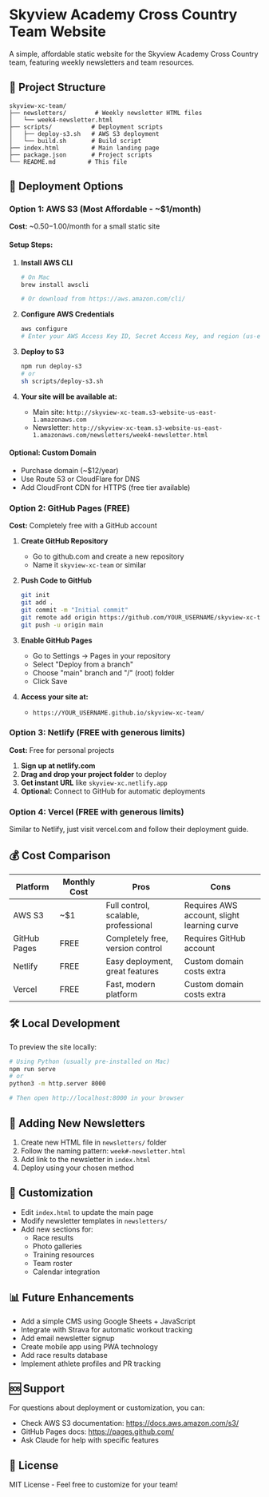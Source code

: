 # Skyview Academy Cross Country Team Website

A simple, affordable static website for the Skyview Academy Cross Country team, featuring weekly newsletters and team resources.

## 📁 Project Structure

```
skyview-xc-team/
├── newsletters/        # Weekly newsletter HTML files
│   └── week4-newsletter.html
├── scripts/           # Deployment scripts
│   ├── deploy-s3.sh   # AWS S3 deployment
│   └── build.sh       # Build script
├── index.html         # Main landing page
├── package.json       # Project scripts
└── README.md         # This file
```

## 🚀 Deployment Options

### Option 1: AWS S3 (Most Affordable - ~$1/month)

**Cost:** ~$0.50-$1.00/month for a small static site

#### Setup Steps:

1. **Install AWS CLI**
   ```bash
   # On Mac
   brew install awscli
   
   # Or download from https://aws.amazon.com/cli/
   ```

2. **Configure AWS Credentials**
   ```bash
   aws configure
   # Enter your AWS Access Key ID, Secret Access Key, and region (us-east-1)
   ```

3. **Deploy to S3**
   ```bash
   npm run deploy-s3
   # or
   sh scripts/deploy-s3.sh
   ```

4. **Your site will be available at:**
   - Main site: `http://skyview-xc-team.s3-website-us-east-1.amazonaws.com`
   - Newsletter: `http://skyview-xc-team.s3-website-us-east-1.amazonaws.com/newsletters/week4-newsletter.html`

#### Optional: Custom Domain
- Purchase domain (~$12/year)
- Use Route 53 or CloudFlare for DNS
- Add CloudFront CDN for HTTPS (free tier available)

### Option 2: GitHub Pages (FREE)

**Cost:** Completely free with a GitHub account

1. **Create GitHub Repository**
   - Go to github.com and create a new repository
   - Name it `skyview-xc-team` or similar

2. **Push Code to GitHub**
   ```bash
   git init
   git add .
   git commit -m "Initial commit"
   git remote add origin https://github.com/YOUR_USERNAME/skyview-xc-team.git
   git push -u origin main
   ```

3. **Enable GitHub Pages**
   - Go to Settings → Pages in your repository
   - Select "Deploy from a branch"
   - Choose "main" branch and "/" (root) folder
   - Click Save

4. **Access your site at:**
   - `https://YOUR_USERNAME.github.io/skyview-xc-team/`

### Option 3: Netlify (FREE with generous limits)

**Cost:** Free for personal projects

1. **Sign up at netlify.com**
2. **Drag and drop your project folder** to deploy
3. **Get instant URL** like `skyview-xc.netlify.app`
4. **Optional:** Connect to GitHub for automatic deployments

### Option 4: Vercel (FREE with generous limits)

Similar to Netlify, just visit vercel.com and follow their deployment guide.

## 💰 Cost Comparison

| Platform | Monthly Cost | Pros | Cons |
|----------|-------------|------|------|
| AWS S3 | ~$1 | Full control, scalable, professional | Requires AWS account, slight learning curve |
| GitHub Pages | FREE | Completely free, version control | Requires GitHub account |
| Netlify | FREE | Easy deployment, great features | Custom domain costs extra |
| Vercel | FREE | Fast, modern platform | Custom domain costs extra |

## 🛠️ Local Development

To preview the site locally:

```bash
# Using Python (usually pre-installed on Mac)
npm run serve
# or
python3 -m http.server 8000

# Then open http://localhost:8000 in your browser
```

## 📝 Adding New Newsletters

1. Create new HTML file in `newsletters/` folder
2. Follow the naming pattern: `week#-newsletter.html`
3. Add link to the newsletter in `index.html`
4. Deploy using your chosen method

## 🔧 Customization

- Edit `index.html` to update the main page
- Modify newsletter templates in `newsletters/`
- Add new sections for:
  - Race results
  - Photo galleries
  - Training resources
  - Team roster
  - Calendar integration

## 📊 Future Enhancements

- Add a simple CMS using Google Sheets + JavaScript
- Integrate with Strava for automatic workout tracking
- Add email newsletter signup
- Create mobile app using PWA technology
- Add race results database
- Implement athlete profiles and PR tracking

## 🆘 Support

For questions about deployment or customization, you can:
- Check AWS S3 documentation: https://docs.aws.amazon.com/s3/
- GitHub Pages docs: https://pages.github.com/
- Ask Claude for help with specific features

## 📄 License

MIT License - Feel free to customize for your team!